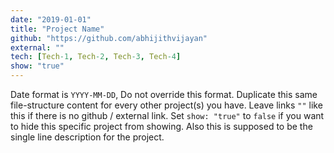 ```yaml
---
date: "2019-01-01"
title: "Project Name"
github: "https://github.com/abhijithvijayan"
external: ""
tech: [Tech-1, Tech-2, Tech-3, Tech-4]
show: "true"
---
```


Date format is `YYYY-MM-DD`, Do not override this format. Duplicate this same file-structure content for every other project(s) you have. Leave links `""` like this if there is no github / external link. Set `show: "true"` to `false` if you want to hide this specific project from showing. Also this is supposed to be the single line description for the project.
